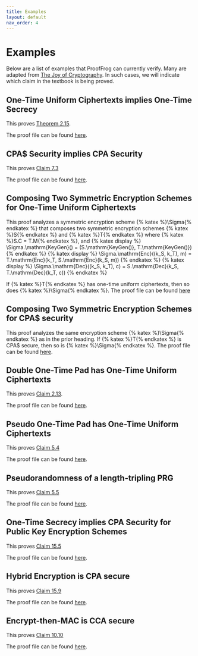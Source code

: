 ```yaml
---
title: Examples
layout: default
nav_order: 4
---
```


# Examples

Below are a list of examples that ProofFrog can currently verify.
Many are adapted from [The Joy of Cryptography](https://joyofcryptography.com/).
In such cases, we will indicate which claim in the textbook is being proved.

## One-Time Uniform Ciphertexts implies One-Time Secrecy

This proves [Theorem 2.15](https://joyofcryptography.com/pdf/book.pdf#page=49).

The proof file can be found [here](https://github.com/ProofFrog/examples/blob/main/Proofs/SymEnc/OTUC%3D%3EOTS.proof).

## CPA$ Security implies CPA Security

This proves [Claim 7.3](https://joyofcryptography.com/pdf/book.pdf#page=145)

The proof file can be found [here](https://github.com/ProofFrog/examples/blob/main/Proofs/SymEnc/CPA%24%3D%3ECPA.proof).

## Composing Two Symmetric Encryption Schemes for One-Time Uniform Ciphertexts

This proof analyzes a symmetric encryption scheme {% katex %}\Sigma{% endkatex %} that composes two symmetric encryption schemes {% katex %}S{% endkatex %} and {% katex %}T{% endkatex %} where {% katex %}S.C = T.M{% endkatex %}, and
{% katex display %}
\Sigma.\mathrm{KeyGen}() = (S.\mathrm{KeyGen()}, T.\mathrm{KeyGen()})
{% endkatex %}
{% katex display %}
\Sigma.\mathrm{Enc}((k_S, k_T), m) = T.\mathrm{Enc}(k_T, S.\mathrm{Enc}(k_S, m))
{% endkatex %}
{% katex display %}
\Sigma.\mathrm{Dec}((k_S, k_T), c) = S.\mathrm{Dec}(k_S, T.\mathrm{Dec}(k_T, c))
{% endkatex %}

If {% katex %}T{% endkatex %} has one-time uniform ciphertexts, then so does {% katex %}\Sigma{% endkatex %}. The proof file can be found [here](https://github.com/ProofFrog/examples/blob/main/Proofs/SymEnc/GeneralDoubleOTUC.proof)

## Composing Two Symmetric Encryption Schemes for CPA$ security

This proof analyzes the same encryption scheme {% katex %}\Sigma{% endkatex %} as in the prior heading. If {% katex %}T{% endkatex %} is CPA$ secure, then so is {% katex %}\Sigma{% endkatex %}. The proof file can be found [here](https://github.com/ProofFrog/examples/blob/main/Proofs/SymEnc/DoubleCPA%24.proof).


## Double One-Time Pad has One-Time Uniform Ciphertexts

This proves [Claim 2.13](https://joyofcryptography.com/pdf/book.pdf#page=45).

The proof file can be found [here](https://github.com/ProofFrog/examples/blob/main/Book/2/2_13.proof).

## Pseudo One-Time Pad has One-Time Uniform Ciphertexts

This proves [Claim 5.4](https://joyofcryptography.com/pdf/book.pdf#page=102)

The proof file can be found [here](https://github.com/ProofFrog/examples/blob/main/Book/5/5_3.proof).

## Pseudorandomness of a length-tripling PRG

This proves [Claim 5.5](https://joyofcryptography.com/pdf/book.pdf#page=105)

The proof file can be found [here](https://github.com/ProofFrog/examples/blob/main/Proofs/PRG/TriplingPRGSecure.proof).

## One-Time Secrecy implies CPA Security for Public Key Encryption Schemes

This proves [Claim 15.5](https://joyofcryptography.com/pdf/book.pdf#page=273)

The proof file can be found [here](https://github.com/ProofFrog/examples/blob/main/Proofs/PubEnc/OTSimpliesCPA.proof).

## Hybrid Encryption is CPA secure

This proves [Claim 15.9](https://joyofcryptography.com/pdf/book.pdf#page=279)

The proof file can be found [here](https://github.com/ProofFrog/examples/blob/main/Proofs/PubEnc/Hybrid.proof).

## Encrypt-then-MAC is CCA secure

This proves [Claim 10.10](https://joyofcryptography.com/pdf/book.pdf#page=205)

The proof file can be found [here](https://github.com/ProofFrog/examples/blob/main/Proofs/SymEnc/EncryptThenMACCCA.proof).
